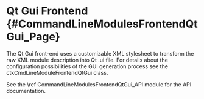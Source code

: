 Qt Gui Frontend    {#CommandLineModulesFrontendQtGui_Page}
===============

The Qt Gui front-end uses a customizable XML stylesheet to transform the raw XML module
description into Qt .ui file. For details about the configuration possibilities of the GUI
generation process see the ctkCmdLineModuleFrontendQtGui class.

See the \ref CommandLineModulesFrontendQtGui_API module for the API documentation.
